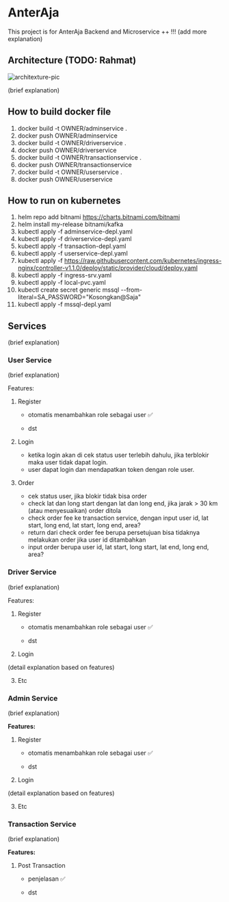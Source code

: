 # **AnterAja**

This project is for AnterAja Backend and Microservice ++ !!! (add more explanation)

## **Architecture** (TODO: Rahmat)

![architexture-pic](update_later.jpg)

(brief explanation)

## **How to build docker file**


1. docker build -t OWNER/adminservice .
2. docker push OWNER/adminservice
3. docker build -t OWNER/driverservice .
4. docker push OWNER/driverservice
5. docker build -t OWNER/transactionservice .
6. docker push OWNER/transactionservice
7. docker build -t OWNER/userservice .
8. docker push OWNER/userservice



## **How to run on kubernetes**

1. helm repo add bitnami https://charts.bitnami.com/bitnami
2. helm install my-release bitnami/kafka
3. kubectl apply -f adminservice-depl.yaml
4. kubectl apply -f driverservice-depl.yaml
5. kubectl apply -f transaction-depl.yaml
6. kubectl apply -f userservice-depl.yaml
7. kubectl apply -f https://raw.githubusercontent.com/kubernetes/ingress-nginx/controller-v1.1.0/deploy/static/provider/cloud/deploy.yaml
8. kubectl apply -f ingress-srv.yaml
9. kubectl apply -f local-pvc.yaml
10. kubectl create secret generic mssql --from-literal=SA_PASSWORD="Kosongkan@Saja"
11. kubectl apply -f mssql-depl.yaml


## **Services**

(brief explanation)

### User Service

(brief explanation)

Features:

1. Register

   - otomatis menambahkan role sebagai user ✅

   - dst

2. Login

   - ketika login akan di cek status user terlebih dahulu, 
     jika terblokir maka user tidak dapat login.
   - user dapat login dan mendapatkan token dengan role user.

3. Order

   - cek status user, jika blokir tidak bisa order 
   - check lat dan long start dengan lat dan long end, jika jarak > 30 km (atau menyesuaikan) order ditola
   - check order fee ke transaction service, dengan input user id, lat start, long end, lat start, long end, area? 
   - return dari check order fee berupa persetujuan bisa tidaknya melakukan order jika user id ditambahkan 
   - input order berupa user id, lat start, long start, lat end, long end, area?

### Driver Service

(brief explanation)

Features:

1. Register

   - otomatis menambahkan role sebagai user ✅

   - dst

2. Login

(detail explanation based on features)

3. Etc

### Admin Service

(brief explanation)

**Features:**

1. Register

   - otomatis menambahkan role sebagai user ✅

   - dst

2. Login

(detail explanation based on features)

3. Etc

### Transaction Service

(brief explanation)

**Features:**

1. Post Transaction

   - penjelasan ✅

   - dst
